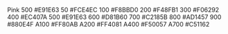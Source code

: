 Pink
500      #E91E63
50       #FCE4EC
100      #F8BBD0
200      #F48FB1
300      #F06292
400      #EC407A
500      #E91E63
600      #D81B60
700      #C2185B
800      #AD1457
900      #880E4F
A100     #FF80AB
A200     #FF4081
A400     #F50057
A700     #C51162
